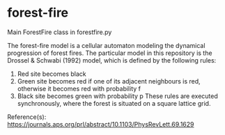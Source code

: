 # forest-fire
Main ForestFire class in forestfire.py

The forest-fire model is a cellular automaton modeling the dynamical progression of forest fires. The particular model in this repository is the Drossel & Schwabi (1992) model, which is defined by the following rules:
1. Red site becomes black
2. Green site becomes red if one of its adjacent neighbours is red, otherwise it becomes red with probability f
3. Black site becomes green with probability p
These rules are executed synchronously, where the forest is situated on a square lattice grid.

Reference(s):
https://journals.aps.org/prl/abstract/10.1103/PhysRevLett.69.1629
